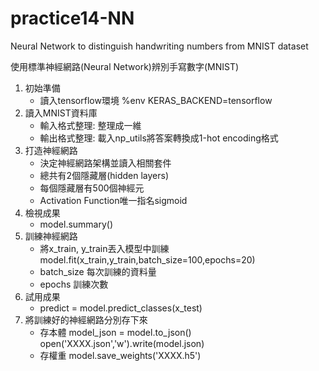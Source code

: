 # practice14-NN
Neural Network to distinguish handwriting numbers from MNIST dataset

使用標準神經網路(Neural Network)辨別手寫數字(MNIST)
1. 初始準備 
   - 讀入tensorflow環境
        %env KERAS_BACKEND=tensorflow
2. 讀入MNIST資料庫
   - 輸入格式整理: 整理成一維
   - 輸出格式整理: 載入np_utils將答案轉換成1-hot encoding格式
3. 打造神經網路
   - 決定神經網路架構並讀入相關套件
   - 總共有2個隱藏層(hidden layers)
   - 每個隱藏層有500個神經元
   - Activation Function唯一指名sigmoid
4. 檢視成果
   - model.summary()
5. 訓練神經網路
   - 將x_train, y_train丟入模型中訓練 
        model.fit(x_train,y_train,batch_size=100,epochs=20)
   - batch_size 每次訓練的資料量
   - epochs 訓練次數
6. 試用成果
   - predict = model.predict_classes(x_test)
7. 將訓練好的神經網路分別存下來
   - 存本體 
        model_json = model.to_json()
        open('XXXX.json','w').write(model.json)
   - 存權重 
        model.save_weights('XXXX.h5')
    
